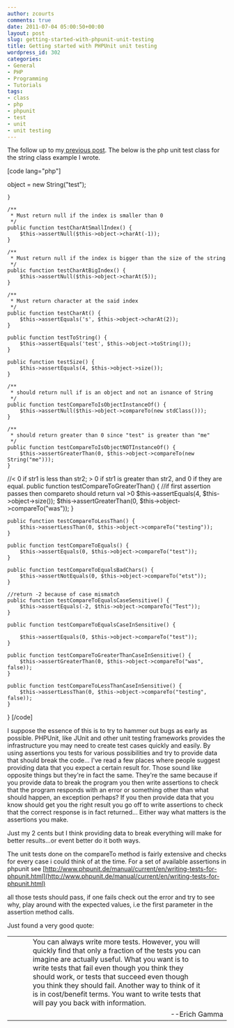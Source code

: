 ```yaml
---
author: zcourts
comments: true
date: 2011-07-04 05:00:50+00:00
layout: post
slug: getting-started-with-phpunit-unit-testing
title: Getting started with PHPUnit unit testing
wordpress_id: 302
categories:
- General
- PHP
- Programming
- Tutorials
tags:
- class
- php
- phpunit
- test
- unit
- unit testing
---
```


The follow up to my[ previous post](http://crlog.info/2011/07/02/creating-a-string-class-to-represent-and-manipulate-strings-in-php/). The below is the php unit test class for the string class example I wrote.

<!-- more -->

[code lang="php"]
<!--?php require_once dirname(__FILE__) . '/../string.php'; /**  * Test class for String.  * Generated by PHPUnit on 2011-07-02 at 13:20:19.  */ class StringTest extends PHPUnit_Framework_TestCase {     /**      * @var String      */     protected $object;     /**      * Sets up the fixture, for example, opens a network connection.      * This method is called before a test is executed.      */     protected function setUp() {         $this--->object = new String("test");
    }

    /**
     * Must return null if the index is smaller than 0
     */
    public function testCharAtSmallIndex() {
        $this->assertNull($this->object->charAt(-1));
    }

    /**
     * Must return null if the index is bigger than the size of the string
     */
    public function testCharAtBigIndex() {
        $this->assertNull($this->object->charAt(5));
    }

    /**
     * Must return character at the said index
     */
    public function testCharAt() {
        $this->assertEquals('s', $this->object->charAt(2));
    }

    public function testToString() {
        $this->assertEquals('test', $this->object->toString());
    }

    public function testSize() {
        $this->assertEquals(4, $this->object->size());
    }

    /**
     * should return null if is an object and not an isnance of String
     */
    public function testCompareToIsObjectInstanceOf() {
        $this->assertNull($this->object->compareTo(new stdClass()));
    }

    /**
     * should return greater than 0 since "test" is greater than "me"
     */
    public function testCompareToIsObjectNOTInstanceOf() {
        $this->assertGreaterThan(0, $this->object->compareTo(new String("me")));
    }

//< 0 if str1 is less than str2; > 0 if str1 is greater than str2, and 0 if they are equal.
    public function testCompareToGreaterThan() {
        //if first assertion passes then compareto should return val >0
        $this->assertEquals(4, $this->object->size());
        $this->assertGreaterThan(0, $this->object->compareTo("was"));
    }

    public function testCompareToLessThan() {
        $this->assertLessThan(0, $this->object->compareTo("testing"));
    }

    public function testCompareToEquals() {
        $this->assertEquals(0, $this->object->compareTo("test"));
    }

    public function testCompareToEqualsBadChars() {
        $this->assertNotEquals(0, $this->object->compareTo("etst"));
    }

    //return -2 because of case mismatch
    public function testCompareToEqualsCaseSensitive() {
        $this->assertEquals(-2, $this->object->compareTo("Test"));
    }

    public function testCompareToEqualsCaseInSensitive() {

        $this->assertEquals(0, $this->object->compareTo("test"));
    }

    public function testCompareToGreaterThanCaseInSensitive() {
        $this->assertGreaterThan(0, $this->object->compareTo("was", false));
    }

    public function testCompareToLessThanCaseInSensitive() {
        $this->assertLessThan(0, $this->object->compareTo("testing", false));
    }

}
[/code]

I suppose the essence of this is to try to hammer out bugs as early as possible. PHPUnit, like JUnit and other unit testing frameworks provides the infrastructure you may need to create test cases quickly and easily.
By using assertions you tests for various possibilities and try to provide data that should break the code... I've read a few places where people suggest providing data that you expect a certain result for. Those sound like opposite things but they're in fact the same.
They're the same because if you provide data to break the program you then write assertions to check that the program responds with an error or something other than what should happen, an exception perhaps? If you then provide data that you know should get you the right result you go off to write assertions to check that the correct response is in fact returned... Either way what matters is the assertions you make.

Just my 2 cents but I think providing data to break everything will make for better results...or event better do it both ways.

The unit tests done on the compareTo method is fairly extensive and checks for every case i could think of at the time. For a set of available assertions in phpunit see [http://www.phpunit.de/manual/current/en/writing-tests-for-phpunit.html](http://www.phpunit.de/manual/current/en/writing-tests-for-phpunit.html)

all those tests should pass, if one fails check out the error and try to see why, play around with the expected values, i.e the first parameter in the assertion method calls.

Just found a very good quote:
<table cellpadding="0" width="100%" cellspacing="0" border="0" summary="Block quote" >
<tbody >
<tr >

<td width="10%" valign="top" >
</td>

<td width="80%" valign="top" >You can always write more tests. However, you will quickly find that only a fraction of the tests you can imagine are actually useful. What you want is to write tests that fail even though you think they should work, or tests that succeed even though you think they should fail. Another way to think of it is in cost/benefit terms. You want to write tests that will pay you back with information.
</td>

<td width="10%" valign="top" >
</td>
</tr>
<tr >

<td width="10%" valign="top" >
</td>

<td colspan="2" align="right" valign="top" >--Erich Gamma
</td>
</tr>
</tbody>
</table>

